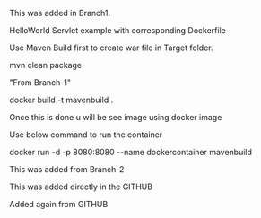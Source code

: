 This was added in Branch1.

HelloWorld Servlet example with corresponding Dockerfile

Use Maven Build first to create war file in Target folder.

mvn clean package

"From Branch-1"

docker build -t mavenbuild .

Once this is done u will be see image using docker image

Use below command to run the container

docker run -d -p 8080:8080 --name dockercontainer mavenbuild

This was added from Branch-2

This was added directly in the GITHUB

Added again from GITHUB
